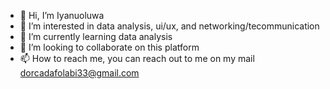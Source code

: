 - 👋 Hi, I’m Iyanuoluwa
- 👀 I’m interested in data analysis, ui/ux, and networking/tecommunication
- 🌱 I’m currently learning data analysis
- 💞️ I’m looking to collaborate on this platform
- 📫 How to reach me, you can reach out to me on my mail dorcadafolabi33@gmail.com

<!---
AfolabiIyanuoluwa is a ✨ special ✨ repository because its `README.md` (this file) appears on your GitHub profile.
You can click the Preview link to take a look at your changes.
--->
